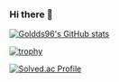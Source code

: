 ### Hi there 👋

<!--
**goldds96/goldds96** is a ✨ _special_ ✨ repository because its `README.md` (this file) appears on your GitHub profile.

Here are some ideas to get you started:

- 🔭 I’m currently working on ...
- 🌱 I’m currently learning ...
- 👯 I’m looking to collaborate on ...
- 🤔 I’m looking for help with ...
- 💬 Ask me about ...
- 📫 How to reach me: ...
- 😄 Pronouns: ...
- ⚡ Fun fact: ...
-->

[![Goldds96's GitHub stats](https://github-readme-stats.vercel.app/api?username=goldds96)](https://github.com/goldds96/github-readme-stats)

[![trophy](https://github-profile-trophy.vercel.app/?username=goldds96&theme=onedark)](https://github.com/goldds96/github-profile-trophy)


[![Solved.ac Profile](http://mazassumnida.wtf/api/v2/generate_badge?boj=goldds96)](https://solved.ac/goldds96)

